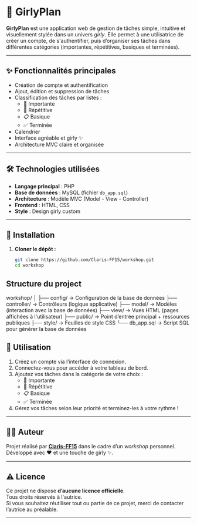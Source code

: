 # 💖 GirlyPlan

**GirlyPlan** est une application web de gestion de tâches simple, intuitive et visuellement stylée dans un univers *girly*. Elle permet à une utilisatrice de créer un compte, de s'authentifier, puis d’organiser ses tâches dans différentes catégories (importantes, répétitives, basiques et terminées).

---

## ✨ Fonctionnalités principales

- Création de compte et authentification
- Ajout, édition et suppression de tâches
- Classification des tâches par listes :
  - 📌 Importante
  - 🔁 Répétitive
  - 📋 Basique
  - ✅ Terminée
- Calendrier
- Interface agréable et girly ✨
- Architecture MVC claire et organisée

---

## 🛠️ Technologies utilisées

- **Langage principal** : PHP
- **Base de données** : MySQL (fichier `db_app.sql`)
- **Architecture** : Modèle MVC (Model - View - Controller)
- **Frontend** : HTML, CSS
- **Style** : Design girly custom

---

## 🚀 Installation

1. **Cloner le dépôt :**
   ```bash
   git clone https://github.com/Claris-FF15/workshop.git
   cd workshop

## Structure du project
workshop/
│
├── config/         → Configuration de la base de données
├── controller/     → Contrôleurs (logique applicative)
├── model/          → Modèles (interaction avec la base de données)
├── view/           → Vues HTML (pages affichées à l'utilisateur)
├── public/         → Point d’entrée principal + ressources publiques
├── style/          → Feuilles de style CSS
└── db_app.sql      → Script SQL pour générer la base de données

## 🔐 Utilisation

1. Créez un compte via l’interface de connexion.
2. Connectez-vous pour accéder à votre tableau de bord.
3. Ajoutez vos tâches dans la catégorie de votre choix :
   - 📌 Importante
   - 🔁 Répétitive
   - 📋 Basique
   - ✅ Terminée
4. Gérez vos tâches selon leur priorité et terminez-les à votre rythme !

---

## 👩‍💻 Auteur

Projet réalisé par **[Claris-FF15](https://github.com/Claris-FF15)** dans le cadre d’un *workshop* personnel.  
Développé avec ❤️ et une touche de girly ✨.

---

## ⚠️ Licence

Ce projet ne dispose **d’aucune licence officielle**.  
Tous droits réservés à l'autrice.  
Si vous souhaitez réutiliser tout ou partie de ce projet, merci de contacter l’autrice au préalable.

---

